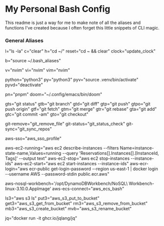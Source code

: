 # My Personal Bash Config
This readme is just a way for me to make note of all the aliases and functions I've created because I often forget this little snippets of CLI magic.


### General Aliases

l="ls -la"
c="clear"
h="cd ~/"
reset="cd ~ && clear"
clock="update_clock"

b="source ~/.bash_aliases"

v="nvim"
vi="nvim"
vim="nvim"

python="python3"
py="python3"
pyv="source .venv/bin/activate"
pyvd="deactivate"

pn="pnpm"
doom="~/.config/emacs/bin/doom"

gts="git status"
gtb="git branch"
gtd="git diff"
gtp="git push"
gtpo="git push origin"
gtf="git fetch"
gtm="git merge"
gtr="git rebase"
gta="git add"
gtc="git commit -am"
gto="git checkout"

git-remove="git_remove_file"
git-status="git_status_check"
git-sync="git_sync_repos"

aws-sso="aws_sso_profile"

aws-ec2-running="aws ec2 describe-instances --filters Name=instance-state-name,Values=running --query 'Reservations[].Instances[].[InstanceId, Tags]' --output text"
aws-ec2-stop="aws ec2 stop-instances --instance-ids"
aws-ec2-start="aws ec2 start-instances --instance-ids"
aws-ecr-login="aws ecr-public get-login-password --region us-east-1 | docker login --username AWS --password-stdin public.ecr.aws"

aws-nosql-workbench='/opt/DynamoDBWorkbench/NoSQL\ Workbench-linux-3.10.0.AppImage'
aws-ecs-connect="aws_ecs_bash"

ls3="aws s3 ls"
put3="aws_s3_put_to_bucket"
get3="aws_s3_get_from_bucket"
rm3="aws_s3_remove_from_bucket"
mb3="aws_s3_create_bucket"
mvb="aws_s3_rename_bucket"

jq="docker run -it ghcr.io/jqlang/jq"

